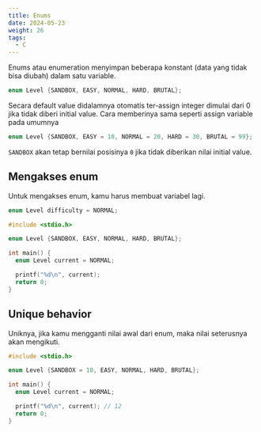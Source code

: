 ```yaml
---
title: Enums
date: 2024-05-23
weight: 26
tags:
  - C
---
```


Enums atau enumeration menyimpan beberapa konstant (data yang tidak bisa diubah) dalam satu variable.

```c
enum Level {SANDBOX, EASY, NORMAL, HARD, BRUTAL};
```

Secara default value didalamnya otomatis ter-assign integer dimulai dari 0 jika tidak diberi initial value. Cara memberinya sama seperti assign variable pada umumnya

```c
enum Level {SANDBOX, EASY = 10, NORMAL = 20, HARD = 30, BRUTAL = 99};
```

`SANDBOX` akan tetap bernilai posisinya `0` jika tidak diberikan nilai initial value.

## Mengakses enum

Untuk mengakses enum, kamu harus membuat variabel lagi.

```c
enum Level difficulty = NORMAL;
```

```c
#include <stdio.h>

enum Level {SANDBOX, EASY, NORMAL, HARD, BRUTAL};

int main() {
  enum Level current = NORMAL;

  printf("%d\n", current);
  return 0;
}
```

## Unique behavior

Uniknya, jika kamu mengganti nilai awal dari enum, maka nilai seterusnya akan mengikuti.

```c
#include <stdio.h>

enum Level {SANDBOX = 10, EASY, NORMAL, HARD, BRUTAL};

int main() {
  enum Level current = NORMAL;

  printf("%d\n", current); // 12
  return 0;
}
```